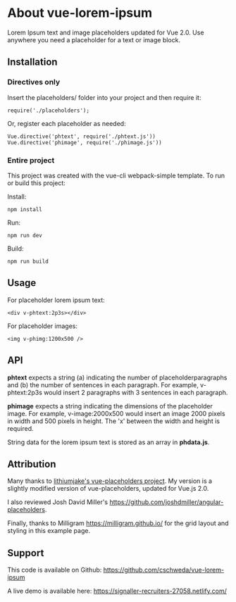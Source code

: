 # About vue-lorem-ipsum
Lorem Ipsum text and image placeholders updated for Vue 2.0. Use anywhere you need a placeholder for a text or image block.

## Installation

### Directives only

Insert the placeholders/ folder into your project and then require it:

 ```
 require('./placeholders');
 ```
Or, register each placeholder as needed:

 ```
 Vue.directive('phtext', require('./phtext.js'))
 Vue.directive('phimage', require('./phimage.js'))
 ```
### Entire project

This project was created with the vue-cli webpack-simple template. To run or build this project:

Install:

```
npm install
```

Run:
```
npm run dev
```

Build:
```
npm run build
```

## Usage

For placeholder lorem ipsum text:

```
<div v-phtext:2p3s></div>
```

For placeholder images:
```
<img v-phimg:1200x500 />
```


## API

**phtext** expects a string (a) indicating the number of placeholderparagraphs and (b) the number of sentences in each paragraph. For example, v-phtext:2p3s would insert 2 paragraphs with 3 sentences in each paragraph.

**phimage** expects a string indicating the dimensions of the placeholder image. For example, v-image:2000x500 would insert an image 2000 pixels in width and 500 pixels in height. The 'x' between the width and height is required.

String data for the lorem ipsum text is stored as an array in **phdata.js**.

## Attribution

Many thanks to [lithiumjake's vue-placeholders project](https://github.com/lithiumjake/vue-placeholders). My version is a slightly modified version of vue-placeholders, updated for Vue.js 2.0.

I also reviewed Josh David Miller's https://github.com/joshdmiller/angular-placeholders.

Finally, thanks to Milligram https://milligram.github.io/ for the grid layout and styling in this example page.

## Support

This code is available on Github:
https://github.com/cschweda/vue-lorem-ipsum

A live demo is available here:
https://signaller-recruiters-27058.netlify.com/
